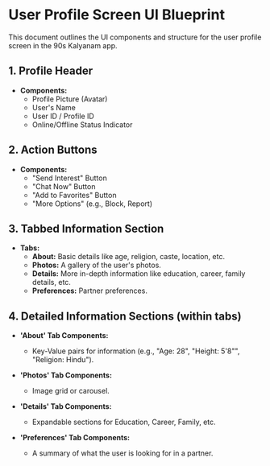 # User Profile Screen UI Blueprint

This document outlines the UI components and structure for the user profile screen in the 90s Kalyanam app.

## 1. Profile Header

*   **Components:**
    *   Profile Picture (Avatar)
    *   User's Name
    *   User ID / Profile ID
    *   Online/Offline Status Indicator

## 2. Action Buttons

*   **Components:**
    *   "Send Interest" Button
    *   "Chat Now" Button
    *   "Add to Favorites" Button
    *   "More Options" (e.g., Block, Report)

## 3. Tabbed Information Section

*   **Tabs:**
    *   **About:** Basic details like age, religion, caste, location, etc.
    *   **Photos:** A gallery of the user's photos.
    *   **Details:** More in-depth information like education, career, family details, etc.
    *   **Preferences:** Partner preferences.

## 4. Detailed Information Sections (within tabs)

*   **'About' Tab Components:**
    *   Key-Value pairs for information (e.g., "Age: 28", "Height: 5'8\"", "Religion: Hindu").

*   **'Photos' Tab Components:**
    *   Image grid or carousel.

*   **'Details' Tab Components:**
    *   Expandable sections for Education, Career, Family, etc.

*   **'Preferences' Tab Components:**
    *   A summary of what the user is looking for in a partner.
